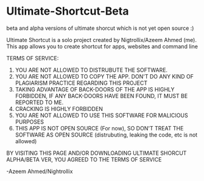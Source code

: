 # Ultimate-Shortcut-Beta
beta and alpha versions of ultimate shorcut which is not yet open source :)

Ultimate Shortcut is a solo project created by Nigtrollix/Azeem Ahmed (me). This app allows you to create shortcut for apps, websites and command line

TERMS OF SERVICE:
1. YOU ARE NOT ALLOWED TO DISTRUBUTE THE SOFTWARE.
2. YOU ARE NOT ALLOWED TO COPY THE APP. DON'T DO ANY KIND OF PLAGIARISM PRACTICE REGARDING THIS PROJECT
3. TAKING ADVANTAGE OF BACK-DOORS OF THE APP IS HIGHLY FORBIDDEN, IF ANY BACK-DOORS HAVE BEEN FOUND, IT MUST BE REPORTED TO ME.
4. CRACKING IS HIGHLY FORBIDDEN 
5. YOU ARE NOT ALLOWED TO USE THIS SOFTWARE FOR MALICIOUS PURPOSES
6. THIS APP IS NOT OPEN SOURCE (For now), SO DON'T TREAT THE SOFTWARE AS OPEN SOURCE (distrubuting, leaking the code, etc is not allowed)

BY VISITING THIS PAGE AND/OR DOWNLOADING ULTIMATE SHORCUT ALPHA/BETA VER, YOU AGREED TO THE TERMS OF SERVICE

-Azeem Ahmed/Nightrollix
